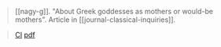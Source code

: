 > [[nagy-g]]. "About Greek goddesses as mothers or would-be mothers". Article in [[journal-classical-inquiries]].

> [CI](https://classical-inquiries.chs.harvard.edu/about-greek-goddesses-as-mothers-or-would-be-mothers/)
> [pdf](a/nagy-g2020-04-10.pdf)